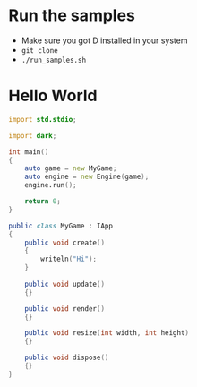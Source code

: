 # Run the samples

- Make sure you got D installed in your system
- ```git clone ```
- ``./run_samples.sh``

# Hello World

```D
import std.stdio;

import dark;

int main()
{
    auto game = new MyGame;
    auto engine = new Engine(game);
    engine.run();

    return 0;
}

public class MyGame : IApp
{
    public void create()
    {
        writeln("Hi");
    }
    
    public void update()
    {}

    public void render()
    {}

    public void resize(int width, int height)
    {}

    public void dispose()
    {}
}

```